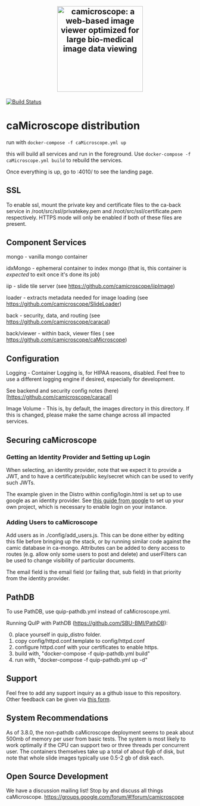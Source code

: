 <h2 align="center">
  <a href="http://camicroscope.org/"><img src="https://avatars2.githubusercontent.com/u/12075069?s=400&v=4" style="background-color:rgba(0,0,0,0);" height=230 alt="camicroscope: a web-based image viewer optimized for large bio-medical image data viewing"></a>
</h2>

[![Build Status](https://travis-ci.org/camicroscope/Distro.svg?branch=master)](https://travis-ci.org/camicroscope/Distro)

# caMicroscope distribution


run with `docker-compose -f caMicroscope.yml up`

this will build all services and run in the foreground.
Use `docker-compose -f caMicroscope.yml build` to rebuild the services.

Once everything is up, go to <the host this is running on>:4010/ to see the landing page.

## SSL
To enable ssl, mount the private key and certificate files to the ca-back service in /root/src/ssl/privatekey.pem and /root/src/ssl/certificate.pem respectively. HTTPS mode will only be enabled if both of these files are present.

## Component Services
mongo - vanilla mongo container

idxMongo - ephemeral container to index mongo (that is, this container is *expected* to exit once it's done its job)

iip - slide tile server (see https://github.com/camicroscope/iipImage)

loader - extracts metadata needed for image loading (see https://github.com/camicroscope/SlideLoader)

back - security, data, and routing (see https://github.com/camicroscope/caracal)

back/viewer - within back, viewer files ( see https://github.com/camicroscope/caMicroscope)

## Configuration
Logging - Container Logging is, for HIPAA reasons, disabled. Feel free to use a different logging engine if desired, especially for development.

See backend and security config notes (here)[https://github.com/camicroscope/caracal]

Image Volume - This is, by default, the images directory in this directory. If this is changed, please make the same change across all impacted services.

## Securing caMicroscope

### Getting an Identity Provider and Setting up Login

When selecting, an identity provider, note that we expect it to provide a JWT, and to have a certificate/public key/secret which can be used to verify such JWTs.

The example given in the Distro within config/login.html is set up to use google as an identity provider. See [this guide from google](https://developers.google.com/identity/sign-in/web/sign-in) to set up your own project, which is necessary to enable login on your instance.

### Adding Users to caMicroscope

Add users as in ./config/add\_users.js. This can be done either by editing this file before bringing up the stack, or by running similar code against the camic database in ca-mongo. Attributes can be added to deny access to routes (e.g. allow only some users to post and delete) and userFilters can be used to change visibility of particular documents.

The email field is the email field (or failing that, sub field) in that priority from the identity provider.

## PathDB

To use PathDB, use quip-pathdb.yml instead of caMicroscope.yml.

Running QuIP with PathDB (https://github.com/SBU-BMI/PathDB):

0) place yourself in quip\_distro folder.<br>
1) copy config/httpd.conf.template to config/httpd.conf<br>
2) configure httpd.conf with your certificates to enable https.<br>
3) build with, "docker-compose -f quip-pathdb.yml build"<br>
4) run with, "docker-compose -f quip-pathdb.yml up -d"

## Support
Feel free to add any support inquiry as a github issue to this repository. Other feedback can be given via [this form](https://docs.google.com/forms/d/e/1FAIpQLScL91LxrpAZjU88GBZP9gmcdgdf8__uNUwhws2lzU6Lr4qNwA/viewform).

## System Recommendations
As of 3.8.0, the non-pathdb caMicroscope deployment seems to peak about 500mb of memory per user from basic tests. The system is most likely to work optimally if the CPU can support two or three threads per concurrent user. The containers themselves take up a total of about 6gb of disk, but note that whole slide images typically use 0.5-2 gb of disk each.

## Open Source Development
We have a discussion mailing list! Stop by and discuss all things caMicroscope. https://groups.google.com/forum/#!forum/camicroscope
